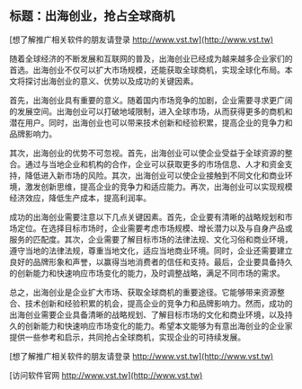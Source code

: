 ## **标题：出海创业，抢占全球商机**

[想了解推广相关软件的朋友请登录 http://www.vst.tw](http://www.vst.tw)

随着全球经济的不断发展和互联网的普及，出海创业已经成为越来越多企业家们的首选。出海创业不仅可以扩大市场规模，还能获取全球商机，实现全球化布局。本文将探讨出海创业的意义、优势以及成功的关键因素。

首先，出海创业具有重要的意义。随着国内市场竞争的加剧，企业需要寻求更广阔的发展空间。出海创业可以打破地域限制，进入全球市场，从而获得更多的商机和潜在用户。同时，出海创业也可以带来技术创新和经验积累，提高企业的竞争力和品牌影响力。

其次，出海创业的优势不可忽视。首先，出海创业可以使企业受益于全球资源的整合。通过与当地企业和机构的合作，企业可以获取更多的市场信息、人才和资金支持，降低进入新市场的风险。其次，出海创业可以使企业接触到不同文化和商业环境，激发创新思维，提高企业的竞争力和适应能力。再次，出海创业可以实现规模经济效应，降低生产成本，提高利润率。

成功的出海创业需要注意以下几点关键因素。首先，企业要有清晰的战略规划和市场定位。在选择目标市场时，企业需要考虑市场规模、增长潜力以及与自身产品或服务的匹配度。其次，企业需要了解目标市场的法律法规、文化习俗和商业环境，遵守当地的法律法规，尊重当地文化，适应当地商业环境。同时，企业还需要建立良好的品牌形象和声誉，以赢得当地消费者的信任和支持。最后，企业要具备持久的创新能力和快速响应市场变化的能力，及时调整战略，满足不同市场的需求。

总之，出海创业是企业扩大市场、获取全球商机的重要途径。它能够带来资源整合、技术创新和经验积累的机会，提高企业的竞争力和品牌影响力。然而，成功的出海创业需要企业具备清晰的战略规划、了解目标市场的文化和商业环境，以及持久的创新能力和快速响应市场变化的能力。希望本文能够为有意出海创业的企业家提供一些参考和启示，共同抢占全球商机，实现企业的可持续发展。

[想了解推广相关软件的朋友请登录 http://www.vst.tw](http://www.vst.tw)


[访问软件官网 http://www.vst.tw](http://www.vst.tw)
